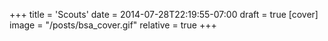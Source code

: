 +++
title = 'Scouts'
date = 2014-07-28T22:19:55-07:00
draft = true
[cover]
    image = "/posts/bsa_cover.gif"
    relative = true
+++
